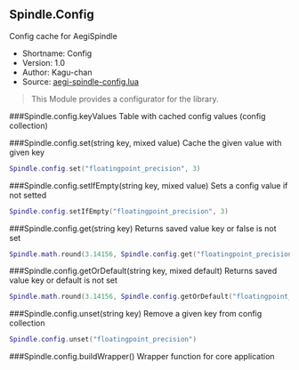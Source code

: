 Spindle.Config
--------------
Config cache for AegiSpindle

* Shortname: Config
* Version: 1.0
* Author: Kagu-chan
* Source: [aegi-spindle-config.lua](https://github.com/Kagurame/AegiSpindle/blob/master/src/aegi-spindle-config.lua)

> This Module provides a configurator for the library.

###Spindle.config.keyValues
Table with cached config values (config collection)

###Spindle.config.set(string key, mixed value)
Cache the given value with given key
```lua
Spindle.config.set("floatingpoint_precision", 3)
```

###Spindle.config.setIfEmpty(string key, mixed value)
Sets a config value if not setted
```lua
Spindle.config.setIfEmpty("floatingpoint_precision", 3)
```

###Spindle.config.get(string key)
Returns saved value key or false is not set
```lua
Spindle.math.round(3.14156, Spindle.config.get("floatingpoint_precision"))
```

###Spindle.config.getOrDefault(string key, mixed default)
Returns saved value key or default is not set
```lua
Spindle.math.round(3.14156, Spindle.config.getOrDefault("floatingpoint_precision", 3))
```

###Spindle.config.unset(string key)
Remove a given key from config collection
```lua
Spindle.config.unset("floatingpoint_precision")
```

###Spindle.config.buildWrapper()
Wrapper function for core application
